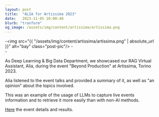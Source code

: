 ```yaml
---
layout: post
title:  "ALIA for Artissima 2023"
date:   2023-11-05 10:00:40
blurb: "tranform"
og_image: /assets/img/content/artissima/artissima.png
---
```


-<img src="{{ "/assets/img/content/artissima/artissima.png" | absolute_url }}" alt="bay" class="post-pic"/>
-<br />
-<br />

As Deep Learning & Big Data Department, we showcased our RAG Virtual Assistant, Alia, during the event "Beyond Production" at Artissima, Torino 2023. 

Alia listened to the event talks and provided a summary of it, as well as "an opinion" about the topics involved. 

This was an example of the usage of LLMs to capture live events information and to retrieve it more easily than with non-AI methods. 

[Here](https://bp-symposium.it/en) the event details and results. 
